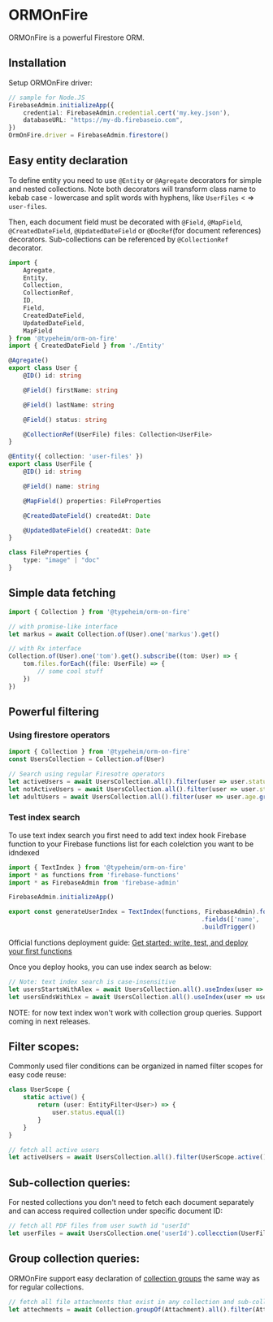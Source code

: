 # ORMOnFire

ORMOnFire is a powerful Firestore ORM.

## Installation

Setup ORMOnFire driver:

```typescript
// sample for Node.JS
FirebaseAdmin.initializeApp({
    credential: FirebaseAdmin.credential.cert('my.key.json'),
    databaseURL: "https://my-db.firebaseio.com",
})
OrmOnFire.driver = FirebaseAdmin.firestore()
```

## Easy entity declaration

To define entity you need to use `@Entity` or `@Agregate` decorators for simple and nested collections. Note both
decorators will transform class name to kebab case - lowercase and split words with hyphens, like `UserFiles` <
=> `user-files`.

Then, each document field must be decorated with `@Field`, `@MapField`, `@CreatedDateField`, `@UpdatedDateField`
or `@DocRef`(for document references) decorators. Sub-collections can be referenced by `@CollectionRef` decorator.

```typescript
import {
    Agregate,
    Entity,
    Collection,
    CollectionRef,
    ID,
    Field,
    CreatedDateField,
    UpdatedDateField,
    MapField
} from '@typeheim/orm-on-fire'
import { CreatedDateField } from './Entity'

@Agregate()
export class User {
    @ID() id: string

    @Field() firstName: string

    @Field() lastName: string

    @Field() status: string

    @CollectionRef(UserFile) files: Collection<UserFile>
}

@Entity({ collection: 'user-files' })
export class UserFile {
    @ID() id: string

    @Field() name: string

    @MapField() properties: FileProperties

    @CreatedDateField() createdAt: Date

    @UpdatedDateField() createdAt: Date
}

class FileProperties {
    type: "image" | "doc"
}
```

## Simple data fetching

```typescript
import { Collection } from '@typeheim/orm-on-fire'

// with promise-like interface
let markus = await Collection.of(User).one('markus').get()

// with Rx interface
Collection.of(User).one('tom').get().subscribe((tom: User) => {
    tom.files.forEach((file: UserFile) => {
        // some cool stuff
    })
}) 
```

## Powerful filtering

### Using firestore operators

```typescript
import { Collection } from '@typeheim/orm-on-fire'
const UsersCollection = Collection.of(User)

// Search using regular Firesotre operators
let activeUsers = await UsersCollection.all().filter(user => user.status.equal('active')).get()
let notActiveUsers = await UsersCollection.all().filter(user => user.status.notEqual('active')).get()
let adultUsers = await UsersCollection.all().filter(user => user.age.greaterThan(18)).get()
```

### Test index search

To use text index search you first need to add text index hook Firebase function to your Firebase functions list for
each colelction you want to be idndexed

```typescript
import { TextIndex } from '@typeheim/orm-on-fire'
import * as functions from 'firebase-functions'
import * as FirebaseAdmin from 'firebase-admin'

FirebaseAdmin.initializeApp()

export const generateUserIndex = TextIndex(functions, FirebaseAdmin).forCollection('users')
                                                     .fields(['name', 'text'])
                                                     .buildTrigger()
```

Official functions deployment
guide: [Get started: write, test, and deploy your first functions](https://firebase.google.com/docs/functions/get-started)

Once you deploy hooks, you can use index search as below:

```typescript
// Note: text index search is case-insensitive 
let usersStartsWithAlex = await UsersCollection.all().useIndex(user => user.firstName.startsWith('Alex')).get()
let usersEndsWithLex = await UsersCollection.all().useIndex(user => user.firstName.endsWith('lex')).get()
```
NOTE: for now text index won't work with collection group queries. Support coming in next releases.

## Filter scopes:

Commonly used filer conditions can be organized in named filter scopes for easy code reuse:

```typescript
class UserScope {
    static active() {
        return (user: EntityFilter<User>) => {
            user.status.equal(1)
        }
    }
}

// fetch all active users
let activeUsers = await UsersCollection.all().filter(UserScope.active()).get()
```

## Sub-collection queries:

For nested collections you don't need to fetch each document separately and can access required collection under
specific document ID:

```typescript
// fetch all PDF files from user suwth id "userId"
let userFiles = await UsersCollection.one('userId').collecction(UserFile).filter(UserFile.pdf()).get()
```

## Group collection queries:

ORMOnFire support easy declaration
of [collection groups](https://firebase.googleblog.com/2019/06/understanding-collection-group-queries.html) the same way
as for regular collections.

```typescript
// fetch all file attachments that exist in any collection and sub-collection
let attechments = await Collection.groupOf(Attachment).all().filter(Attachment.file()).get()
```
